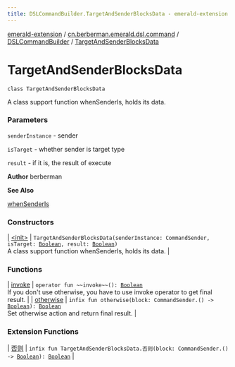 ```yaml
---
title: DSLCommandBuilder.TargetAndSenderBlocksData - emerald-extension
---
```


[emerald-extension](../../../index.html) / [cn.berberman.emerald.dsl.command](../../index.html) / [DSLCommandBuilder](../index.html) / [TargetAndSenderBlocksData](.)

# TargetAndSenderBlocksData

`class TargetAndSenderBlocksData`

A class support function whenSenderIs, holds its data.

### Parameters

`senderInstance` - sender

`isTarget` - whether sender is target type

`result` - if it is, the result of execute

**Author**
berberman

**See Also**

[whenSenderIs](../when-sender-is.html)

### Constructors

| [&lt;init&gt;](-init-.html) | `TargetAndSenderBlocksData(senderInstance: CommandSender, isTarget: `[`Boolean`](https://kotlinlang.org/api/latest/jvm/stdlib/kotlin/-boolean/index.html)`, result: `[`Boolean`](https://kotlinlang.org/api/latest/jvm/stdlib/kotlin/-boolean/index.html)`)`<br>A class support function whenSenderIs, holds its data. |

### Functions

| [invoke](invoke.html) | `operator fun ~~invoke~~(): `[`Boolean`](https://kotlinlang.org/api/latest/jvm/stdlib/kotlin/-boolean/index.html)<br>If you don't use otherwise, you have to use invoke operator to get final result. |
| [otherwise](otherwise.html) | `infix fun otherwise(block: CommandSender.() -> `[`Boolean`](https://kotlinlang.org/api/latest/jvm/stdlib/kotlin/-boolean/index.html)`): `[`Boolean`](https://kotlinlang.org/api/latest/jvm/stdlib/kotlin/-boolean/index.html)<br>Set otherwise action and return final result. |

### Extension Functions

| [否则](../../../cn.berberman.emerald/否则.html) | `infix fun TargetAndSenderBlocksData.否则(block: CommandSender.() -> `[`Boolean`](https://kotlinlang.org/api/latest/jvm/stdlib/kotlin/-boolean/index.html)`): `[`Boolean`](https://kotlinlang.org/api/latest/jvm/stdlib/kotlin/-boolean/index.html) |

